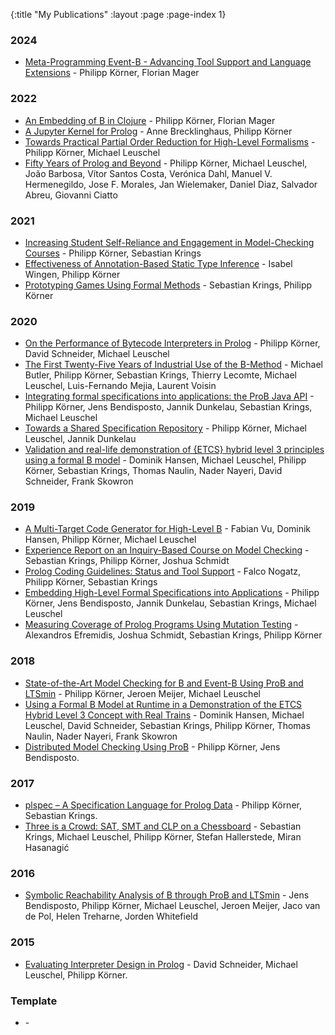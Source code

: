 {:title "My Publications"
 :layout :page
 :page-index 1}

### 2024
- [Meta-Programming Event-B - Advancing Tool Support and Language Extensions](/posts-output/2024-04-19-ABZ24-lisb-eventb) - Philipp Körner, Florian Mager

### 2022

- [An Embedding of B in Clojure](/posts-output/2022-09-08-MoDeVVa22-lisb) - Philipp Körner, Florian Mager
- [A Jupyter Kernel for Prolog](/posts-output/2022-09-06-WLP22-jupyter-sicstus) - Anne Brecklinghaus, Philipp Körner
- [Towards Practical Partial Order Reduction for High-Level Formalisms](/posts-output/2022-05-06-VSTTE22-por) - Philipp Körner, Michael Leuschel
- [Fifty Years of Prolog and Beyond](/posts-output/2022-03-09-TPLP-50-years-prolog) - Philipp Körner, Michael Leuschel, João Barbosa, Vítor Santos Costa, Verónica Dahl, Manuel V. Hermenegildo, Jose F. Morales, Jan Wielemaker, Daniel Diaz, Salvador Abreu, Giovanni Ciatto 

### 2021
- [Increasing Student Self-Reliance and Engagement in Model-Checking Courses](/posts-output/2021-10-22-FMTea21-model-checking-course) - Philipp Körner, Sebastian Krings
- [Effectiveness of Annotation-Based Static Type Inference](/posts-output/2020-12-01-WFLP20-plstatic) - Isabel Wingen, Philipp Körner
- [Prototyping Games Using Formal Methods](/posts-output/2020-01-07-FMFun19-prototyping-games) - Sebastian Krings, Philipp Körner

### 2020
- [On the Performance of Bytecode Interpreters in Prolog](/posts-output/2020-12-01-WFLP20-bytecode-interpreters-prolog) - Philipp Körner, David Schneider, Michael Leuschel
- [The First Twenty-Five Years of Industrial Use of the B-Method](/posts-output/2020-08-12-FMICS-25-years-B) - Michael Butler, Philipp Körner, Sebastian Krings, Thierry Lecomte, Michael Leuschel, Luis-Fernando Mejia, Laurent Voisin 
- [Integrating formal specifications into applications: the ProB Java API](/posts-output/2020-08-13-FMSD-prob-java-api) - Philipp Körner, Jens Bendisposto, Jannik Dunkelau, Sebastian Krings, Michael Leuschel
- [Towards a Shared Specification Repository](/posts-output/2020-03-13-ABZ20-b-repo) - Philipp Körner, Michael Leuschel, Jannik Dunkelau
- [Validation and real-life demonstration of {ETCS} hybrid level 3 principles using a formal B model](/posts-output/2019-12-18-STTT-hl3-case-study) - Dominik Hansen, Michael Leuschel, Philipp Körner, Sebastian Krings, Thomas Naulin, Nader Nayeri, David Schneider, Frank Skowron 

### 2019
- [A Multi-Target Code Generator for High-Level B](/posts-output/2019-10-01-iFM19-b2program) - Fabian Vu, Dominik Hansen, Philipp Körner, Michael Leuschel
- [Experience Report on an Inquiry-Based Course on Model Checking](/posts-output/2019-08-05-SEUH19-mc-course) - Sebastian Krings, Philipp Körner, Joshua Schmidt
- [Prolog Coding Guidelines: Status and Tool Support](/posts-output/2019-07-24-ICLP19-prolog-style) - Falco Nogatz, Philipp Körner, Sebastian Krings
- [Embedding High-Level Formal Specifications into Applications](/posts-output/2019-07-09-FM19-exec-specs) - Philipp Körner, Jens Bendisposto, Jannik Dunkelau, Sebastian Krings, Michael Leuschel
- [Measuring Coverage of Prolog Programs Using Mutation Testing](/posts-output/2019-02-08-WFLP18-mutation-testing) - Alexandros Efremidis, Joshua Schmidt, Sebastian Krings, Philipp Körner

### 2018
- [State-of-the-Art Model Checking for B and Event-B Using ProB and LTSmin](/posts-output/2018-06-29-iFM18-ltsmin-prob) - Philipp Körner, Jeroen Meijer, Michael Leuschel
- [Using a Formal B Model at Runtime in a Demonstration of the ETCS Hybrid Level 3 Concept with Real Trains](/posts-output/2018-03-22-ABZ18-hl3-case-study) - Dominik Hansen, Michael Leuschel, David Schneider, Sebastian Krings, Philipp Körner, Thomas Naulin, Nader Nayeri, Frank Skowron
- [Distributed Model Checking Using ProB](/posts-output/2018-01-29-NFM18-distb) - Philipp Körner, Jens Bendisposto.

### 2017
- [plspec – A Specification Language for Prolog Data](/posts-output/2018-02-21-DECLARE17-plspec) - Philipp Körner, Sebastian Krings.
- [Three is a Crowd: SAT, SMT and CLP on a Chessboard](/posts-output/2017-10-16-PADL17-crowded-chessboard) - Sebastian Krings, Michael Leuschel, Philipp Körner, Stefan Hallerstede, Miran Hasanagić

### 2016
- [Symbolic Reachability Analysis of B through ProB and LTSmin](/posts-output/2016-03-15-iFM16-ltsmin-prob) - Jens Bendisposto, Philipp Körner, Michael Leuschel, Jeroen Meijer, Jaco van de Pol, Helen Treharne, Jorden Whitefield

### 2015
- [Evaluating Interpreter Design in Prolog](/posts-output/2015-09-02-KPS15-interpreters-prolog) - David Schneider, Michael Leuschel, Philipp Körner.

### Template
- [](/posts-output/) -
